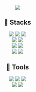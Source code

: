 <div align=center>
<img src="https://capsule-render.vercel.app/api?type=waving&color=auto&height=200&section=header&text=Daseul_Github&fontSize=90" />

<h2>
🔧 Stacks
</h2>
  <div> 
  <img src="https://img.shields.io/badge/java-007396?style=for-the-badge&logo=java&logoColor=white"> 
  <img src="https://img.shields.io/badge/springboot-6DB33F?style=for-the-badge&logo=springboot&logoColor=white">
  <img src="https://img.shields.io/badge/mysql-4479A1?style=for-the-badge&logo=mysql&logoColor=white">
  <br>
    
  <img src="https://img.shields.io/badge/json web tokens-036CB5?style=for-the-badge&logo=json web tokens&logoColor=black">
  <img src="https://img.shields.io/badge/spring security-6DB33F?style=for-the-badge&logo=spring security&logoColor=white">
  <br>

  <img src="https://img.shields.io/badge/docker-2496ED?style=for-the-badge&logo=docker&logoColor=white">
  <img src="https://img.shields.io/badge/redis-DC382D?style=for-the-badge&logo=redis&logoColor=white">
  <br>

  <img src="https://img.shields.io/badge/html-E34F26?style=for-the-badge&logo=html&logoColor=white">
  <img src="https://img.shields.io/badge/css-F43059?style=for-the-badge&logo=css&logoColor=white">
  <br>
  
</div>

<h2>
🔧 Tools
</h2>
  <div> 
  <img src="https://img.shields.io/badge/github-181717?style=for-the-badge&logo=github&logoColor=white">
  <img src="https://img.shields.io/badge/git-F05032?style=for-the-badge&logo=git&logoColor=white">
  <img src="https://img.shields.io/badge/gitkraken-179287?style=for-the-badge&logo=gitkraken&logoColor=white">
  <br>
  <img src="https://img.shields.io/badge/discord-5865F2?style=for-the-badge&logo=discord&logoColor=white">
  <img src="https://img.shields.io/badge/slack-4A154B?style=for-the-badge&logo=slack&logoColor=white">
</div>
</div>
